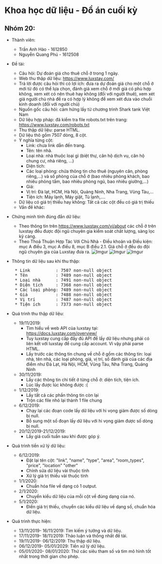 # Khoa học dữ liệu - Đồ án cuối kỳ
## Nhóm 20:
* Thành viên:  
    * Trần Anh Hào      - 1612850
    * Nguyễn Quang Phú  - 1612508
* Đề tài: 
    * Câu hỏi: Dự đoán giá cho thuê chỗ ở trong 1 ngày.
    * Web thu thập dữ liệu: https://www.luxstay.com/
    * Trả lời được câu hỏi thì có lợi ích: đưa ra dự đoán giá cho một chỗ ở mới từ đó có thể lựa chọn, đánh giá xem chỗ ở mới giá có phù hợp không, xem xét có nên thuê hay không (đối với người thuê), xem xét giá người chủ nhà đề ra có hợp lý không để xem xét đưa vào chuỗi kinh doanh (đối với người chủ)
    * Nguồn gốc câu hỏi: cảm hứng lấy từ chương trình Shark tank Việt Nam
    * Dữ liệu hợp pháp: đã kiểm tra file robots.txt trên trang: https://www.luxstay.com/robots.txt
    * Thu thập dữ liệu: parse HTML.
    * Dữ liệu thô gồm 7507 dòng, 8 cột.
    * Ý nghĩa từng cột: 
        * Link: chưa link dẫn đến trang.
        * Tên: tên nhà.
        * Loại nhà: nhà thuộc loại gì (biệt thự, căn hộ dịch vụ, căn hộ chung cư, nhà riêng, ...)
        * Diện tích:
        * Các loại phòng: chứa thông tin cho thuê (nguyên căn, phòng riêng,...) và số phòng của chỗ ở (bao nhiêu phòng khách, bao nhiêu phòng tắm, bao nhiêu phòng ngủ, bao nhiêu giường,...)
        * Giá: 
        * Vị trí: Đà lạt, HCM, Hà Nội, Quảng Ninh, Nha Trang, Vũng Tàu,...
        * Tiện ích: Máy lạnh, Máy giặt, Tủ lạnh,....
    * Dữ liệu có giá trị thiếu hay không: Tất cả các cột đều có giá trị thiếu
    * Vấn đề khác: 

* Chứng minh tính đúng đắn dữ liệu:
    * Theo thông tin trên https://www.luxstay.com/vi/about các chỗ ở trên luxstay đều được đội ngũ chuyên gia kiểm soát chất lượng, sàng lọc kỹ càng.
    * Theo Thoả Thuận Hợp Tác Với Chủ Nhà - Điều khoản và Điều kiện: mục A điều 3, mục A điều 8, mục B điều 2.1. Giá chỗ ở đều do đội ngũ chuyên gia của Luxstay đưa ra.
    ![Imgur](https://i.imgur.com/om0Q7hP.png)
    ![Imgur](https://i.imgur.com/Uy1hQ2c.png)
    ![Imgur](https://i.imgur.com/xM0R25u.png)

*   Thông tin dữ liệu sau khi thu thập:
<pre>
    * Link          : 7507 non-null object  
    * Tên           : 7489 non-null object
    * Loại nhà      : 7491 non-null object
    * Diện tích     : 7368 non-null object
    * Các loại phòng: 7489 non-null object
    * Giá           : 7488 non-null object
    * Vị trí        : 7487 non-null object
    * Tiện ích      : 7373 non-null object
</pre>
* Quá trình thu thập dữ liệu:
    * 19/11/2019:
        * Tìm hiểu về web API của luxstay tại: https://docs.luxstay.com/overview/
        * Tuy luxstay cung cấp đầy đủ API để lấy dữ liệu nhưng phải có liên kết với luxstay để cung cấp account. Vì vậy phải parse HTML.
        * Lấy trước các thông tin chung về chỗ ở gồm các thông tin: loại nhà, tên nhà, các loại phòng, giá, vị trí, số đánh giá của các địa điểm như Đà Lạt, Hà Nội, HCM, Vũng Tàu, Nha Trang, Quảng Ninh
    * 30/11/2019:
        * Lấy các thông tin chi tiết ở từng chỗ ở: diện tích, tiện ích.
        * Lúc lấy được lúc không được :(
    * 1/12/2019:
        * Lấy tất cả các phần thông tin còn lại
        * Trộn các file nhỏ lại thành 1 file chung
    * 6/12/2019:
        * Chạy lại các đoạn code lấy dữ liệu với hi vọng giảm được số dòng bị null.
        * Bổ sung một số đoạn lấy dữ liệu với hi vọng giảm được số dòng bị null.
    * 20/12/2019-21/12/2019:
        * Lấy giá cuối tuần sau khi được góp ý.
* Quá trình tiền xử lý dữ liệu:
    * 6/12/2019:
        * Đặt lại tên cột: "link", "name", "type", "area", "room_types", "price", "location" "other"
        * Chỉnh sửa dữ liệu vài thuộc tính
        * Xử lý giá trị thiếu vài thuộc tính
    * 1/1/2020:
        * Chuẩn hóa file về dạng có 1 output.
    * 2/1/2020:
        * Chuyển kiểu dữ liệu của mỗi cột về đúng dạng của nó.
    * 5/1/2020:
        * Điền giá trị thiếu, chuyển các kiểu dữ liệu về dạng số, chuẩn hóa dữ liệu.

* Quá trình thực hiện:
    * 13/11/2019- 16/11/2019: Tìm kiếm ý tưởng và dữ liệu.
    * 17/11/2019- 18/11/2019: Thảo luận và thống nhất đề tài.
    * 19/11/2019- 06/12/2019: Thu thập dữ liệu.
    * 06/12/2019- 05/01/2029: Tiền xử lý dữ liệu.
    * 05/01/2020- 08/01/2020: Thử các siêu tham số và tìm mô hình tốt nhất trong thời gian cho phép.
